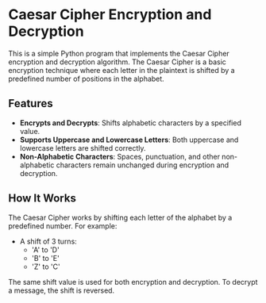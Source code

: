 # Caesar Cipher Encryption and Decryption

This is a simple Python program that implements the Caesar Cipher encryption and decryption algorithm. The Caesar Cipher is a basic encryption technique where each letter in the plaintext is shifted by a predefined number of positions in the alphabet.

## Features

- **Encrypts and Decrypts**: Shifts alphabetic characters by a specified value.
- **Supports Uppercase and Lowercase Letters**: Both uppercase and lowercase letters are shifted correctly.
- **Non-Alphabetic Characters**: Spaces, punctuation, and other non-alphabetic characters remain unchanged during encryption and decryption.

## How It Works

The Caesar Cipher works by shifting each letter of the alphabet by a predefined number. For example:
- A shift of 3 turns:
  - 'A' to 'D'
  - 'B' to 'E'
  - 'Z' to 'C'

The same shift value is used for both encryption and decryption. To decrypt a message, the shift is reversed.